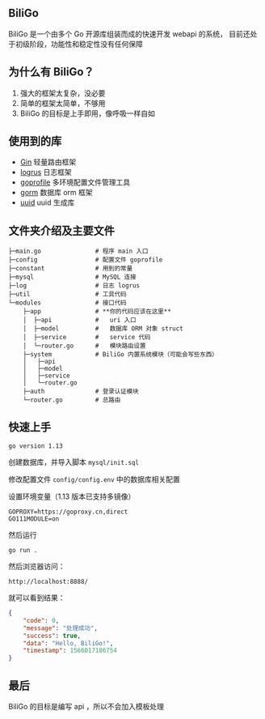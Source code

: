 ## BiliGo

BiliGo 是一个由多个 Go 开源库组装而成的快速开发 webapi 的系统，
目前还处于初级阶段，功能性和稳定性没有任何保障

## 为什么有 BiliGo？

1. 强大的框架太复杂，没必要
2. 简单的框架太简单，不够用
3. BiliGo 的目标是上手即用，像呼吸一样自如

## 使用到的库

- [Gin](https://github.com/gin-gonic/gin) 轻量路由框架
- [logrus](https://github.com/sirupsen/logrus) 日志框架
- [goprofile](https://github.com/ltyyz/goprofile) 多环境配置文件管理工具
- [gorm](https://github.com/jinzhu/gorm) 数据库 orm 框架
- [uuid](https://github.com/gofrs/uuid) uuid 生成库

## 文件夹介绍及主要文件

```
├─main.go               # 程序 main 入口
├─config                # 配置文件 goprofile
├─constant              # 用到的常量
├─mysql                 # MySQL 连接
├─log                   # 日志 logrus
├─util                  # 工具代码
└─modules               # 接口代码
    ├─app               # **你的代码应该在这里**
    │  ├─api            #   uri 入口
    │  ├─model          #   数据库 ORM 对象 struct
    │  ├─service        #   service 代码
    │  └─router.go      #   模块路由设置
    ├─system            # BiliGo 内置系统模块（可能会写些东西）
    │   ├─api
    │   ├─model
    │   ├─service
    │   └─router.go
    ├─auth              # 登录认证模块
    └─router.go         # 总路由

```

## 快速上手

`go version 1.13`

创建数据库，并导入脚本 `mysql/init.sql`

修改配置文件 `config/config.env` 中的数据库相关配置 

设置环境变量（1.13 版本已支持多镜像）

```
GOPROXY=https://goproxy.cn,direct
GO111MODULE=on
```

然后运行

```
go run .
```

然后浏览器访问：

```
http://localhost:8888/
```

就可以看到结果：

```json
{
    "code": 0,
    "message": "处理成功",
    "success": true,
    "data": "Hello, BiliGo!",
    "timestamp": 1566017186754
}
```

## 最后

BiliGo 的目标是编写 api ，所以不会加入模板处理
